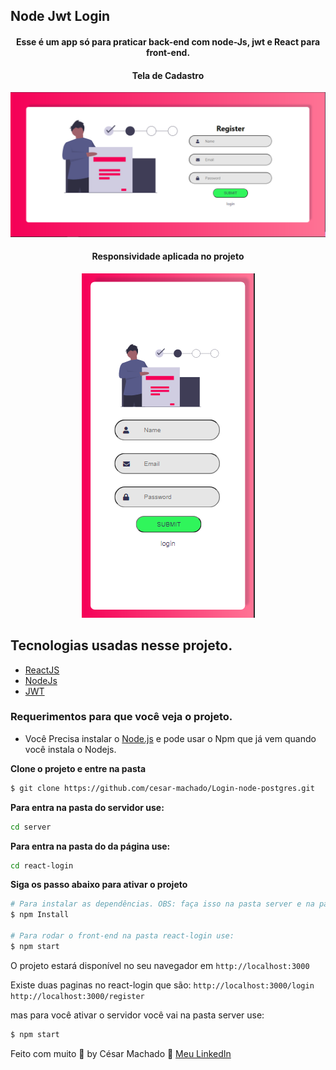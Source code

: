 ## Node Jwt Login

<h4 align="center">
  Esse é um app só para praticar back-end com node-Js, jwt e React para front-end.
</h4>

<h4 align="center"> Tela de Cadastro</h4>

<img src=".github/telaAuth.PNG" alt="tela de Cadastro">

<h4 align="center"> Responsividade aplicada no projeto</h4>

<div align="center">
<img src=".github/responsive.PNG" alt="tela responsiva">

</div>

## Tecnologias usadas nesse projeto.

- [ReactJS](https://reactjs.org/)
- [NodeJs](https://nodejs.org/)
- [JWT](https://jwt.io/)

### Requerimentos para que você veja o projeto.

- Você Precisa instalar o [Node.js](https://nodejs.org/en/download/) e pode usar o Npm que já vem quando você instala o Nodejs.

**Clone o projeto e entre na pasta**

```bash
$ git clone https://github.com/cesar-machado/Login-node-postgres.git
```

**Para entra na pasta do servidor use:**

```bash
cd server
```

**Para entra na pasta do da página use:**

```bash
cd react-login
```

**Siga os passo abaixo para ativar o projeto**

```bash
# Para instalar as dependências. OBS: faça isso na pasta server e na pasta react-login
$ npm Install

# Para rodar o front-end na pasta react-login use:
$ npm start
```

O projeto estará disponível no seu navegador em `http://localhost:3000`

Existe duas paginas no react-login que são:
`http://localhost:3000/login`
`http://localhost:3000/register`

mas para você ativar o servidor você vai na pasta server use:

```bash
$ npm start
```

Feito com muito 💜 by César Machado 👋 [Meu LinkedIn](https://www.linkedin.com/in/cesar-mach/)
